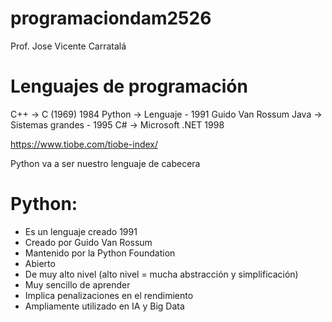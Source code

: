 # programaciondam2526

Prof. Jose Vicente Carratalá

# Lenguajes de programación
C++ -> C (1969) 1984
Python -> Lenguaje - 1991 Guido Van Rossum
Java -> Sistemas grandes - 1995
C# -> Microsoft .NET 1998

https://www.tiobe.com/tiobe-index/

Python va a ser nuestro lenguaje de cabecera
# Python:
- Es un lenguaje creado 1991
- Creado por Guido Van Rossum
- Mantenido por la Python Foundation
- Abierto
- De muy alto nivel (alto nivel = mucha abstracción y simplificación)
- Muy sencillo de aprender
- Implica penalizaciones en el rendimiento
- Ampliamente utilizado en IA y Big Data
